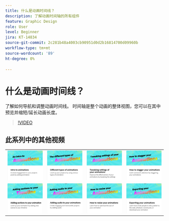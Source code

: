 ```yaml
---
title: 什么是动画时间线？
description: 了解动画时间轴的所有组件
feature: Graphic Design
role: User
level: Beginner
jira: KT-14834
source-git-commit: 2c281b48a4003cb90951d0d2b16814700d09960b
workflow-type: tm+mt
source-wordcount: '89'
ht-degree: 0%

---
```


# 什么是动画时间线？

了解如何导航和调整动画时间线。 时间轴是整个动画的整体视图，您可以在其中预览并缩短/延长动画长度。

>[!VIDEO](https://video.tv.adobe.com/v/3426978?quality=12&learn=on&hidetitle=true)

## 此系列中的其他视频

<table style="table-layout:fixed">
<tr>
   <td>
         <a href="intro-animation.md">
            <img alt="动画简介" src="assets/intro-animations.png" />
         </a>
   </td>
   <td>
         <a href="different-types-animation.md">
            <img alt="不同类型的动画" src="assets/different-animations.png" />
         </a>
   </td>
   <td>
         <a href="tweak-animation.md">
            <img alt="调整动画设置" src="assets/tweaking-settings.png" />
         </a>
   </td>
   <td>
         <a href="stagger-animations.md">
            <img alt="如何错开动画" src="assets/stagger-animations.png" />
         </a>
   </td>
</tr>
<tr>
   <td>
         <a href="add-sections-animation.md">
            <img alt="向动画添加部分" src="assets/add-sections.png" />
         </a>
   </td>
   <td>
         <a href="audio-animation.md">
            <img alt="向动画添加音频" src="assets/add-audio.png" />
         </a>
   </td>
   <td>
         <a href="resize-animations.md">
            <img alt="如何调整动画大小" src="assets/resize-animations.png" />
         </a>
   </td>
   <td>
         <a href="export-animations.md">
            <img alt="导出动画" src="assets/exporting-animations.png" />
         </a>
   </td>
</tr>
</table>
